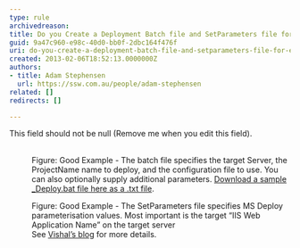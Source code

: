 ```yaml
---
type: rule
archivedreason: 
title: Do you Create a Deployment Batch file and SetParameters file for each Environment?
guid: 9a47c960-e98c-40d0-bb0f-2dbc164f476f
uri: do-you-create-a-deployment-batch-file-and-setparameters-file-for-each-environment
created: 2013-02-06T18:52:13.0000000Z
authors:
- title: Adam Stephensen
  url: https://ssw.com.au/people/adam-stephensen
related: []
redirects: []

---
```



This field should not be null (Remove me when you edit this field).
<br><excerpt class='endintro'></excerpt><br>
<dl class="goodImage"><dt>
      <img src="/TFS/Rules-to-Better-Continuous-Deployment/PublishingImages/setparameters.jpg" alt="" />
   </dt><dd>Figure&#58; Good Example - The batch file specifies the target Server, the ProjectName name to deploy, and the configuration file to use. You can also optionally supply additional parameters. 
      <a href="/TFS/Rules-to-Better-Continuous-Deployment/Documents/DeployBat.txt">Download a sample _Deploy.bat file here as a .txt file</a>. </dd></dl><dl class="goodImage"><dt>
      <img src="/TFS/Rules-to-Better-Continuous-Deployment/PublishingImages/batchfile.jpg" alt="" /></dt><dd>Figure&#58; Good Example - The SetParameters file specifies MS Deploy parameterisation values.  Most important is the target “IIS Web Application Name” on the target server<br>See <a href="http&#58;//vishaljoshi.blogspot.com.au/2010/07/web-deploy-parameterization-in-action.html" target="_blank">Vishal’s blog</a> for more details. </dd></dl>


